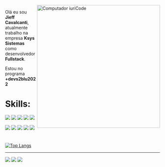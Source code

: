 <img src="https://raw.githubusercontent.com/MicaelliMedeiros/micaellimedeiros/master/image/computer-illustration.png" min-width="400px" max-width="400px" width="400px" align="right" alt="Computador iuriCode">

<p align="left"> 
  Olá eu sou <strong>Jieff Cavalcanti</strong>, atualmente trabalho na empresa <strong>Ksys Sistemas</strong> como
  desenvolvedor <strong>Fullstack</strong>.
  
  Estou no programa <strong>+devs2blu2022</strong>
 
</p>

<p align="left">
  <h1>Skills:</h1>
  
  <a href="#">
  <img src="https://img.shields.io/badge/JavaScript-F7DF1E?style=for-the-badge&logo=javascript&logoColor=black" /></a>

  <a href="#" alt="Linkedin">
  <img src="https://img.shields.io/badge/React_Native-20232A?style=for-the-badge&logo=react&logoColor=61DAFB" /></a>

  <a href="#">
  <img src="https://img.shields.io/badge/Python-14354C?style=for-the-badge&logo=python&logoColor=white"/></a>
  
  <a href="#">
  <img src="https://img.shields.io/badge/Flask-000000?style=for-the-badge&logo=flask&logoColor=white"/></a>
  
  <a href="#">
  <img src="https://img.shields.io/badge/PHP-777BB4?style=for-the-badge&logo=php&logoColor=white"/></a>
  
  
  	
</p>

<p align="left">
  
   <a href="#">
  <img src="https://img.shields.io/badge/Linux-E34F26?style=for-the-badge&logo=linux&logoColor=black" /></a>
  
  <a href="#">
  <img src="https://img.shields.io/badge/MySQL-00000F?style=for-the-badge&logo=mysql&logoColor=white" /></a>
  
  <a href="#">
  <img src="https://img.shields.io/badge/Docker-2496ED?style=for-the-badge&logo=docker&logoColor=white" /></a>
  
  <a href="#">
  <img src="https://img.shields.io/badge/Git-E34F26?style=for-the-badge&logo=git&logoColor=white" /></a>
  
  <a href="#">
  <img src="https://img.shields.io/badge/Amazon_AWS-232F3E?style=for-the-badge&logo=amazon-aws&logoColor=white" /></a>
 <h1></h1>	
  
</p>

[![Top Langs](https://github-readme-stats.vercel.app/api/top-langs/?username=jieff&layout=compact&show_icons=true&theme=tokyonight)](https://github.com/jieff/github-readme-stats)

<hr>
<!--
<p align="left">
  💌 Você pode me encontrar nas redes abaixo  ⤵️
</p> -->

<p align="left">
  <a href="jieff.cavalcanti@gmail.com" alt="Gmail">
  <img src="https://img.shields.io/badge/-Gmail-FF0000?style=flat-square&labelColor=FF0000&logo=gmail&logoColor=white&link=LINK-DO-SEU-EMAIL" /></a>

  <a href="https://www.linkedin.com/in/jieff/" alt="Linkedin">
  <img src="https://img.shields.io/badge/-Linkedin-0e76a8?style=flat-square&logo=Linkedin&logoColor=white&link=LINK-DO-SEU-LINKEDIN" /></a>

  <a href="https://api.whatsapp.com/send?phone=5547974002478" alt="WhatsApp">
  <img src="https://img.shields.io/badge/-WhatsApp-25d366?style=flat-square&labelColor=25d366&logo=whatsapp&logoColor=white&link=API-DO-SEU-WHATSAPP"/></a>

  <!-- <a href="#" alt="Facebook">
  <img src="https://img.shields.io/badge/-Facebook-3b5998?style=flat-square&labelColor=3b5998&logo=facebook&logoColor=white&link=LINK-DO-SEU-FACEBOOK"/></a>

  <a href="#" alt="Instagram">
  <img src="https://img.shields.io/badge/-Instagram-DF0174?style=flat-square&labelColor=DF0174&logo=instagram&logoColor=white&link=LINK-DO-SEU-INSTAGRAM"/></a> -->
</p>  
